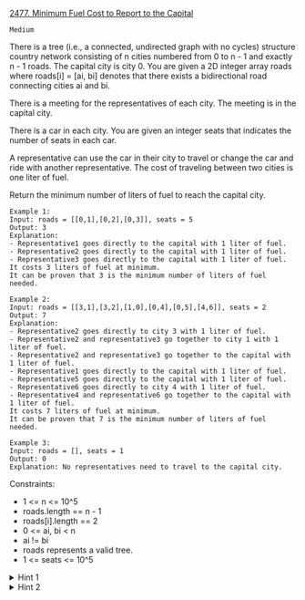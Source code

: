 [2477. Minimum Fuel Cost to Report to the Capital](https://leetcode.com/problems/minimum-fuel-cost-to-report-to-the-capital/)

`Medium`

There is a tree (i.e., a connected, undirected graph with no cycles) structure country network consisting of n cities numbered from 0 to n - 1 and exactly n - 1 roads. The capital city is city 0. You are given a 2D integer array roads where roads[i] = [ai, bi] denotes that there exists a bidirectional road connecting cities ai and bi.

There is a meeting for the representatives of each city. The meeting is in the capital city.

There is a car in each city. You are given an integer seats that indicates the number of seats in each car.

A representative can use the car in their city to travel or change the car and ride with another representative. The cost of traveling between two cities is one liter of fuel.

Return the minimum number of liters of fuel to reach the capital city.

```
Example 1:
Input: roads = [[0,1],[0,2],[0,3]], seats = 5
Output: 3
Explanation: 
- Representative1 goes directly to the capital with 1 liter of fuel.
- Representative2 goes directly to the capital with 1 liter of fuel.
- Representative3 goes directly to the capital with 1 liter of fuel.
It costs 3 liters of fuel at minimum. 
It can be proven that 3 is the minimum number of liters of fuel needed.

Example 2:
Input: roads = [[3,1],[3,2],[1,0],[0,4],[0,5],[4,6]], seats = 2
Output: 7
Explanation: 
- Representative2 goes directly to city 3 with 1 liter of fuel.
- Representative2 and representative3 go together to city 1 with 1 liter of fuel.
- Representative2 and representative3 go together to the capital with 1 liter of fuel.
- Representative1 goes directly to the capital with 1 liter of fuel.
- Representative5 goes directly to the capital with 1 liter of fuel.
- Representative6 goes directly to city 4 with 1 liter of fuel.
- Representative4 and representative6 go together to the capital with 1 liter of fuel.
It costs 7 liters of fuel at minimum. 
It can be proven that 7 is the minimum number of liters of fuel needed.

Example 3:
Input: roads = [], seats = 1
Output: 0
Explanation: No representatives need to travel to the capital city.
```

Constraints:

- 1 <= n <= 10^5
- roads.length == n - 1
- roads[i].length == 2
- 0 <= ai, bi < n
- ai != bi
- roads represents a valid tree.
- 1 <= seats <= 10^5

<details>
<summary>Hint 1</summary>

Can you record the size of each subtree?
</details>

<details>
<summary>Hint 2</summary>

If n people meet on the same node, what is the minimum number of cars needed?
</details>